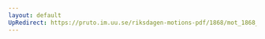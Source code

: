 ```yaml
---
layout: default
UpRedirect: https://pruto.im.uu.se/riksdagen-motions-pdf/1868/mot_1868__ak__29/mot_1868__ak__29-001.pdf
---
```

